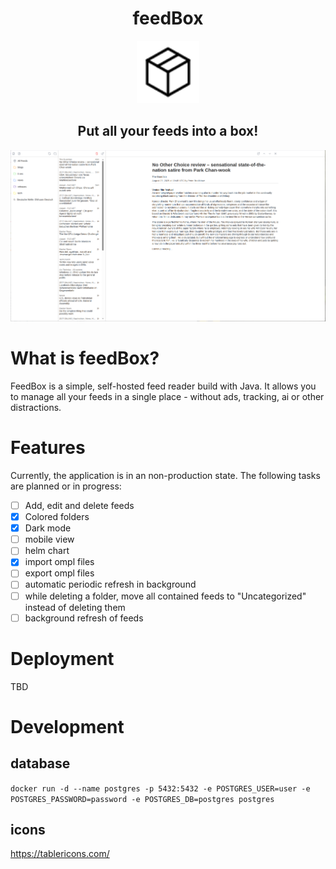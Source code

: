 <p align="center">
    <h1 align="center">feedBox</h1>
    <p align="center">
    <img src="./src/main/resources/static/icons/package.svg" alt="FeedBox Logo" width="100"/>
    <h2 align="center">Put all your feeds into a box!</h2>
</p>

![desktop light mode](./docs/images/desktop-light.png)

# What is feedBox?

FeedBox is a simple, self-hosted feed reader build with Java. It allows you to manage all your feeds in a single place - without ads, tracking, ai or other distractions.

# Features

Currently, the application is in an non-production state. The following tasks are planned or in progress:

- [ ] Add, edit and delete feeds
- [x] Colored folders
- [x] Dark mode
- [ ] mobile view
- [ ] helm chart
- [x] import ompl files
- [ ] export ompl files
- [ ] automatic periodic refresh in background
- [ ] while deleting a folder, move all contained feeds to "Uncategorized" instead of deleting them
- [ ] background refresh of feeds

# Deployment

TBD

# Development

## database

`docker run -d --name postgres -p 5432:5432 -e POSTGRES_USER=user -e POSTGRES_PASSWORD=password -e POSTGRES_DB=postgres postgres`

## icons

https://tablericons.com/
